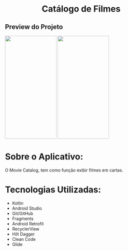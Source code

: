 <h1 align="center">Catálogo de Filmes</h1>
<h2>Preview do Projeto </h2>

<p>
<img src="https://user-images.githubusercontent.com/98672747/169158533-52c4448d-5986-4db6-9286-106a47591aa9.jpg" width="170" height="340"/>
<img src="https://user-images.githubusercontent.com/98672747/169158572-4853a855-be7a-46e8-98ad-523732c659f6.jpg" width="170" height="340"/>
</p>

# Sobre o Aplicativo:
O Movie Catalog, tem como função exibir filmes em cartas.

# Tecnologias Utilizadas:
- Kotlin
- Android Studio
- Git/GitHub
- Fragments
- Android Retrofit
- RecyclerView
- Hilt Dagger
- Clean Code
- Glide
